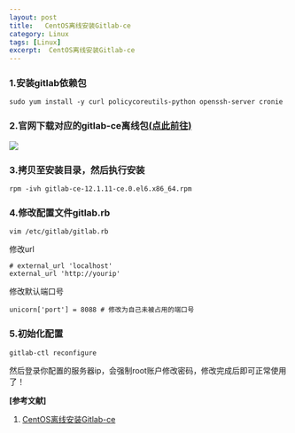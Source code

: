 ```yaml
---
layout: post
title:   CentOS离线安装Gitlab-ce
category: Linux
tags: [Linux]
excerpt:  CentOS离线安装Gitlab-ce
---
```


### 1.安装gitlab依赖包 ###

	sudo yum install -y curl policycoreutils-python openssh-server cronie

### 2.官网下载对应的gitlab-ce离线包[(点此前往)](https://packages.gitlab.com/gitlab/gitlab-ce "(点此前往)") ###

![](http://www.nangongyibin.com/assets/images/Linux/224.png)

### 3.拷贝至安装目录，然后执行安装 ###

	rpm -ivh gitlab-ce-12.1.11-ce.0.el6.x86_64.rpm

### 4.修改配置文件gitlab.rb ###

	vim /etc/gitlab/gitlab.rb

修改url

	# external_url 'localhost' 
	external_url 'http://yourip'

修改默认端口号

	unicorn['port'] = 8088 # 修改为自己未被占用的端口号

### 5.初始化配置 ###

	gitlab-ctl reconfigure

然后登录你配置的服务器ip，会强制root账户修改密码，修改完成后即可正常使用了！


**[参考文献]**

1. [CentOS离线安装Gitlab-ce](https://blog.csdn.net/lt326030434/article/details/101294798 "CentOS离线安装Gitlab-ce")



